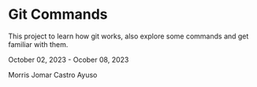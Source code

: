 # Git Commands

This project to learn how git works, also explore some commands and get familiar with them.

October 02, 2023 - Ocober 08, 2023

Morris Jomar Castro Ayuso
